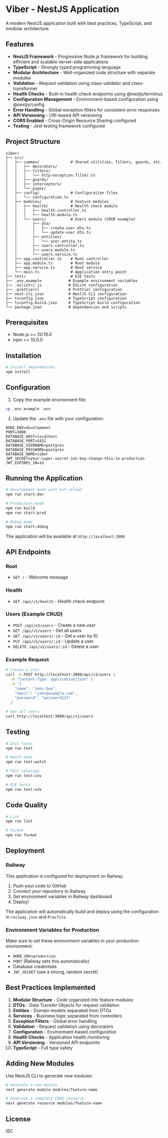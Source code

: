 # Viber - NestJS Application

A modern NestJS application built with best practices, TypeScript, and modular architecture.

## Features

- **NestJS Framework** - Progressive Node.js framework for building efficient and scalable server-side applications
- **TypeScript** - Strongly typed programming language
- **Modular Architecture** - Well-organized code structure with separate modules
- **Validation** - Request validation using class-validator and class-transformer
- **Health Checks** - Built-in health check endpoints using @nestjs/terminus
- **Configuration Management** - Environment-based configuration using @nestjs/config
- **Error Handling** - Global exception filters for consistent error responses
- **API Versioning** - URI-based API versioning
- **CORS Enabled** - Cross-Origin Resource Sharing configured
- **Testing** - Jest testing framework configured

## Project Structure

```
viber/
├── src/
│   ├── common/              # Shared utilities, filters, guards, etc.
│   │   ├── decorators/
│   │   ├── filters/
│   │   │   └── http-exception.filter.ts
│   │   ├── guards/
│   │   ├── interceptors/
│   │   └── pipes/
│   ├── config/              # Configuration files
│   │   └── configuration.ts
│   ├── modules/             # Feature modules
│   │   ├── health/          # Health check module
│   │   │   ├── health.controller.ts
│   │   │   └── health.module.ts
│   │   └── users/           # Users module (CRUD example)
│   │       ├── dto/
│   │       │   ├── create-user.dto.ts
│   │       │   └── update-user.dto.ts
│   │       ├── entities/
│   │       │   └── user.entity.ts
│   │       ├── users.controller.ts
│   │       ├── users.module.ts
│   │       └── users.service.ts
│   ├── app.controller.ts    # Root controller
│   ├── app.module.ts        # Root module
│   ├── app.service.ts       # Root service
│   └── main.ts              # Application entry point
├── test/                    # E2E tests
├── .env.example            # Example environment variables
├── .eslintrc.js            # ESLint configuration
├── .prettierrc             # Prettier configuration
├── nest-cli.json           # NestJS CLI configuration
├── tsconfig.json           # TypeScript configuration
├── tsconfig.build.json     # TypeScript build configuration
└── package.json            # Dependencies and scripts
```

## Prerequisites

- Node.js >= 20.19.0
- npm >= 10.0.0

## Installation

```bash
# Install dependencies
npm install
```

## Configuration

1. Copy the example environment file:
```bash
cp .env.example .env
```

2. Update the `.env` file with your configuration:
```env
NODE_ENV=development
PORT=3000
DATABASE_HOST=localhost
DATABASE_PORT=5432
DATABASE_USERNAME=postgres
DATABASE_PASSWORD=postgres
DATABASE_NAME=viber
JWT_SECRET=your-super-secret-jwt-key-change-this-in-production
JWT_EXPIRES_IN=1d
```

## Running the Application

```bash
# Development mode with hot-reload
npm run start:dev

# Production mode
npm run build
npm run start:prod

# Debug mode
npm run start:debug
```

The application will be available at `http://localhost:3000`

## API Endpoints

### Root
- `GET /` - Welcome message

### Health
- `GET /api/v1/health` - Health check endpoint

### Users (Example CRUD)
- `POST /api/v1/users` - Create a new user
- `GET /api/v1/users` - Get all users
- `GET /api/v1/users/:id` - Get a user by ID
- `PUT /api/v1/users/:id` - Update a user
- `DELETE /api/v1/users/:id` - Delete a user

### Example Request

```bash
# Create a user
curl -X POST http://localhost:3000/api/v1/users \
  -H "Content-Type: application/json" \
  -d '{
    "name": "John Doe",
    "email": "john@example.com",
    "password": "password123"
  }'

# Get all users
curl http://localhost:3000/api/v1/users
```

## Testing

```bash
# Unit tests
npm run test

# Watch mode
npm run test:watch

# Test coverage
npm run test:cov

# E2E tests
npm run test:e2e
```

## Code Quality

```bash
# Lint
npm run lint

# Format
npm run format
```

## Deployment

### Railway

This application is configured for deployment on Railway.

1. Push your code to GitHub
2. Connect your repository to Railway
3. Set environment variables in Railway dashboard
4. Deploy!

The application will automatically build and deploy using the configuration in `railway.json` and `Procfile`.

### Environment Variables for Production

Make sure to set these environment variables in your production environment:
- `NODE_ENV=production`
- `PORT` (Railway sets this automatically)
- Database credentials
- `JWT_SECRET` (use a strong, random secret)

## Best Practices Implemented

1. **Modular Structure** - Code organized into feature modules
2. **DTOs** - Data Transfer Objects for request validation
3. **Entities** - Domain models separated from DTOs
4. **Services** - Business logic separated from controllers
5. **Exception Filters** - Global error handling
6. **Validation** - Request validation using decorators
7. **Configuration** - Environment-based configuration
8. **Health Checks** - Application health monitoring
9. **API Versioning** - Versioned API endpoints
10. **TypeScript** - Full type safety

## Adding New Modules

Use NestJS CLI to generate new modules:

```bash
# Generate a new module
nest generate module modules/feature-name

# Generate a complete CRUD resource
nest generate resource modules/feature-name
```

## License

ISC
